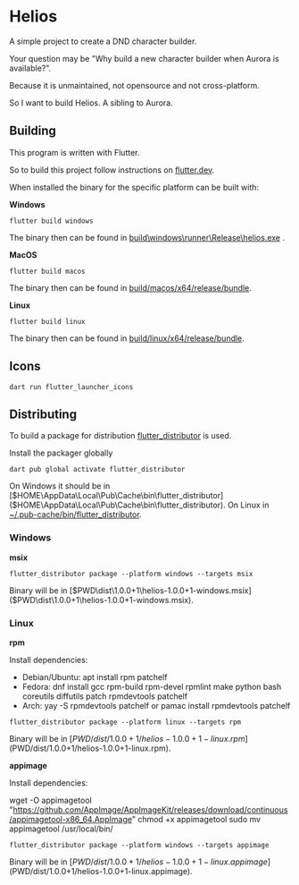 # Helios

A simple project to create a DND character builder.

Your question may be "Why build a new character builder when Aurora is available?".

Because it is unmaintained, not opensource and not cross-platform.

So I want to build Helios. A sibling to Aurora.

## Building

This program is written with Flutter.

So to build this project follow instructions
on [flutter.dev](https://docs.flutter.dev/get-started/install).

When installed the binary for the specific platform can be built with:

**Windows**

```
flutter build windows
```

The binary then can be found in [build\windows\runner\Release\helios.exe](build\windows\runner\Release\helios.exe)
.

**MacOS**

```
flutter build macos
```

The binary then can be found in [build/macos/x64/release/bundle](build/macos/x64/release/bundle).

**Linux**

```
flutter build linux
```

The binary then can be found in [build/linux/x64/release/bundle](build/linux/x64/release/bundle).

## Icons

```
dart run flutter_launcher_icons
```

## Distributing

To build a package for distribution [flutter_distributor](https://distributor.leanflutter.org) is used.

Install the packager globally

```
dart pub global activate flutter_distributor
```

On Windows it should be in [$HOME\AppData\Local\Pub\Cache\bin\flutter_distributor]($HOME\AppData\Local\Pub\Cache\bin\flutter_distributor).
On Linux in [~/.pub-cache/bin/flutter_distributor](~/.pub-cache/bin/flutter_distributor).

### Windows

**msix**

`flutter_distributor package --platform windows --targets msix`

Binary will be in [$PWD\dist\1.0.0+1\helios-1.0.0+1-windows.msix]($PWD\dist\1.0.0+1\helios-1.0.0+1-windows.msix).

### Linux

**rpm**

Install dependencies:

- Debian/Ubuntu: apt install rpm patchelf
- Fedora: dnf install gcc rpm-build rpm-devel rpmlint make python bash coreutils diffutils patch rpmdevtools patchelf
- Arch: yay -S rpmdevtools patchelf or pamac install rpmdevtools patchelf

`flutter_distributor package --platform linux --targets rpm`

Binary will be in [$PWD/dist/1.0.0+1/helios-1.0.0+1-linux.rpm]($PWD/dist/1.0.0+1/helios-1.0.0+1-linux.rpm).

**appimage**

Install dependencies:

wget -O appimagetool "https://github.com/AppImage/AppImageKit/releases/download/continuous/appimagetool-x86_64.AppImage"
chmod +x appimagetool
sudo mv appimagetool /usr/local/bin/

`flutter_distributor package --platform windows --targets appimage`

Binary will be in [$PWD/dist/1.0.0+1/helios-1.0.0+1-linux.appimage]($PWD/dist/1.0.0+1/helios-1.0.0+1-linux.appimage).
